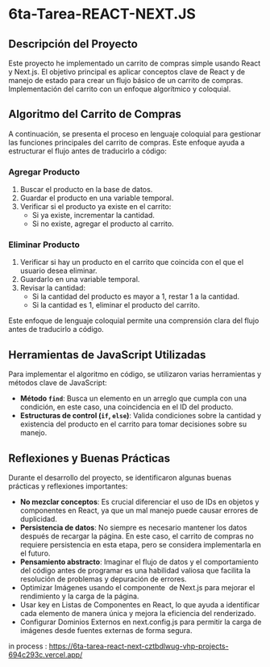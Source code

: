 # 6ta-Tarea-REACT-NEXT.JS

## Descripción del Proyecto
Este proyecto he implementado un carrito de compras simple usando React y Next.js. El objetivo principal es aplicar conceptos clave de React y de manejo de estado para crear un flujo básico de un carrito de compras. Implementación del carrito con un enfoque algorítmico y coloquial.

## Algoritmo del Carrito de Compras

A continuación, se presenta el proceso en lenguaje coloquial para gestionar las funciones principales del carrito de compras. Este enfoque ayuda a estructurar el flujo antes de traducirlo a código:

### Agregar Producto
1. Buscar el producto en la base de datos.
2. Guardar el producto en una variable temporal.
3. Verificar si el producto ya existe en el carrito:
   - Si ya existe, incrementar la cantidad.
   - Si no existe, agregar el producto al carrito.

### Eliminar Producto
1. Verificar si hay un producto en el carrito que coincida con el que el usuario desea eliminar.
2. Guardarlo en una variable temporal.
3. Revisar la cantidad:
   - Si la cantidad del producto es mayor a 1, restar 1 a la cantidad.
   - Si la cantidad es 1, eliminar el producto del carrito.

Este enfoque de lenguaje coloquial permite una comprensión clara del flujo antes de traducirlo a código.

## Herramientas de JavaScript Utilizadas
Para implementar el algoritmo en código, se utilizaron varias herramientas y métodos clave de JavaScript:

- **Método `find`**: Busca un elemento en un arreglo que cumpla con una condición, en este caso, una coincidencia en el ID del producto.
- **Estructuras de control (`if`, `else`)**: Valida condiciones sobre la cantidad y existencia del producto en el carrito para tomar decisiones sobre su manejo.

## Reflexiones y Buenas Prácticas
Durante el desarrollo del proyecto, se identificaron algunas buenas prácticas y reflexiones importantes:

- **No mezclar conceptos**: Es crucial diferenciar el uso de IDs en objetos y componentes en React, ya que un mal manejo puede causar errores de duplicidad.
- **Persistencia de datos**: No siempre es necesario mantener los datos después de recargar la página. En este caso, el carrito de compras no requiere persistencia en esta etapa, pero se considera implementarla en el futuro.
- **Pensamiento abstracto**: Imaginar el flujo de datos y el comportamiento del código antes de programar es una habilidad valiosa que facilita la resolución de problemas y depuración de errores.
- Optimizar Imágenes usando el componente <Image /> de Next.js para mejorar el rendimiento y la carga de la página.
- Usar key en Listas de Componentes en React, lo que ayuda a identificar cada elemento de manera única y mejora la eficiencia del renderizado.
- Configurar Dominios Externos en next.config.js para permitir la carga de imágenes desde fuentes externas de forma segura.

in process : https://6ta-tarea-react-next-cztbdlwug-vhp-projects-694c293c.vercel.app/
  
